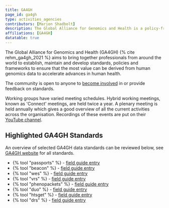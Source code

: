 ```yaml
---
title: GA4GH
page_id: ga4gh
type: activities_agencies
contributors: [Marion Shadbolt]
description: The Global Alliance for Genomics and Health is a policy-framing and technical standards-setting organization, seeking to enable responsible genomic data sharing within a human rights framework.
affiliations: [GA4GH]
datatable: true
---
```


The Global Alliance for Genomics and Health (GA4GH) {% cite rehm_ga4gh_2021 %} aims to bring together professionals from around the world to establish, maintain and develop standards, policies and frameworks to ensure that the most value can be derived from human genomics data to accelerate advances in human health.

The community is open to anyone to [become involved](https://www.ga4gh.org/get-involved/) in or provide feedback on standards.

Working groups have varied meeting schedules. Hybrid working meetings, known as 'Connect' meetings, are held twice a year. A plenary meeting is held annually which gives a good overview of all the current activities across the organisation. Recordings of these events are put on their [YouTube channel](https://www.youtube.com/c/GA4GH).

## Highlighted GA4GH Standards

An overview of selected GA4GH data standards can be reviewed below, see [GA4GH website](https://www.ga4gh.org/our-products/) for all standards.

- {% tool "passports" %} - [field guide entry](passports_visas)
- {% tool "beacon" %} - [field guide entry](beacon)
- {% tool "wes" %} - [field guide entry](wes)
- {% tool "vrs" %} - [field guide entry](vrs)
- {% tool "phenopackets" %} - [field guide entry](phenopackets)
- {% tool "duo" %} - [field guide entry](duo)
- {% tool "htsget" %} - [field guide entry](htsget)
- {% tool "drs" %} - [field guide entry](drs)
